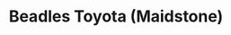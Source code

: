 ---
title: "Beadles Toyota (Maidstone)"
url: /aylesford/beadles-toyota-maidstone/
shop: Autohaus
---